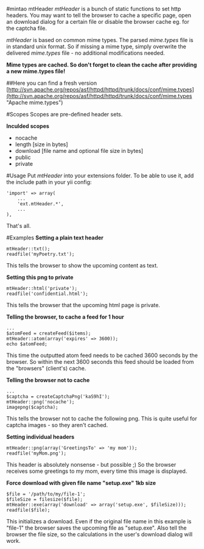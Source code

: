 #mintao mtHeader
*mtHeader* is a bunch of static functions to set http headers. You may want to tell the browser to cache a specific page, open an download dialog for a certain file or disable the browser cache eg. for the captcha file.

*mtHeader* is based on common mime types. The parsed *mime.types* file is in standard unix format. So if missing a mime type, simply overwrite the delivered *mime.types* file - no additional modifications needed.

**Mime types are cached. So don't forget to clean the cache after providing a new mime.types file!**

##Here you can find a fresh version
[http://svn.apache.org/repos/asf/httpd/httpd/trunk/docs/conf/mime.types](http://svn.apache.org/repos/asf/httpd/httpd/trunk/docs/conf/mime.types "Apache mime.types")

#Scopes
Scopes are pre-defined header sets.

**Inculded scopes**
- nocache
- length    [size in bytes]
- download  [file name and optional file size in bytes]
- public
- private

#Usage
Put *mtHeader* into your extensions folder. To be able to use it, add the include path in your yii config:

    'import' => array(
        ...
        'ext.mtHeader.*',
        ...
    ),

That's all.

#Examples
**Setting a plain text header**

    mtHeader::txt();
    readfile('myPoetry.txt');

This tells the browser to show the upcoming content as text.


**Setting this png to private**

    mtHeader::html('private');
    readfile('confidential.html');

This tells the browser that the upcoming html page is private.


**Telling the browser, to cache a feed for 1 hour**

    ...
    $atomFeed = createFeed($items);
    mtHeader::atom(array('expires' => 3600));
    echo $atomFeed;

This time the outputted atom feed needs to be cached 3600 seconds by the browser. So within the next 3600 seconds this feed should be loaded from the "browsers" (client's) cache.


**Telling the browser not to cache**

    ...
    $captcha = createCaptchaPng('kaS9hI');
    mtHeader::png('nocache');
    imagepng($captcha);

This tells the browser not to cache the following png. This is quite useful for captcha images - so they aren't cached.


**Setting individual headers**

    mtHeader::png(array('GreetingsTo' => 'my mom'));
    readfile('myMom.png');

This header is absolutely nonsense - but possible ;) So the browser receives some greetings to my mom, every time this image is displayed.


**Force download with given file name "setup.exe" 1kb size**

    $file = '/path/to/my/file-1';
    $fileSize = filesize($file);
    mtHeader::exe(array('download' => array('setup.exe', $fileSize)));
    readfile($file);

This initializes a download. Even if the original file name in this example is "file-1" the browser saves the upcoming file as "setup.exe". Also tell the browser the file size, so the calculations in the user's download dialog will work.